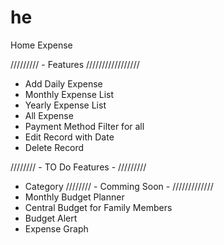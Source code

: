 he
==

Home Expense

///////// - Features /////////////////
- Add Daily Expense
- Monthly Expense List
- Yearly Expense List
- All Expense
- Payment Method Filter for all
- Edit Record with Date
- Delete Record

//////// - TO Do Features - /////////
- Category 
//////// - Comming Soon - /////////////
- Monthly Budget Planner
- Central Budget for Family Members
- Budget Alert
- Expense Graph 
